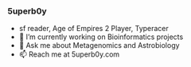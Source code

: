### 5uperb0y
- sf reader, Age of Empires 2 Player, Typeracer
- 🔭 I’m currently working on Bioinformatics projects
- 💬 Ask me about Metagenomics and Astrobiology
- 📫 Reach me at 5uperb0y.com

<!--
**5uperb0y/5uperb0y** is a ✨ _special_ ✨ repository because its `README.md` (this file) appears on your GitHub profile.

Here are some ideas to get you started:
### 
- 🌱 I’m currently learning ...
- 👯 I’m looking to collaborate on ...
- 🤔 I’m looking for help with ...
- 😄 Pronouns: ...
- ⚡ Fun fact: ...
-->
